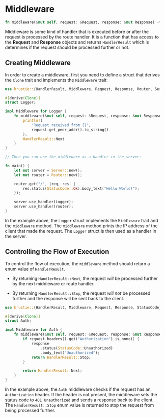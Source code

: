 # Middleware

```rust
fn middleware(&mut self, request: &Request, response: &mut Response) -> HandlerResult
```

Middleware is some kind of handler that is executed before or after the request is processed by the route handler. It is a function that has access to the **Request** and **Response** objects and returns `HandlerResult` which is determines if the request should be processed further or not.

## Creating Middleware

In order to create a middleware, first you need to define a struct that derives the `Clone` trait and implements the `Middleware` trait:

```rust
use krustie::{HandlerResult, Middleware, Request, Response, Router, Server, StatusCode};

#[derive(Clone)]
struct Logger;

impl Middleware for Logger {
    fn middleware(&mut self, request: &Request, response: &mut Response) -> HandlerResult {
        println!(
            "Request received from {}",
            request.get_peer_addr().to_string()
        );
        HandlerResult::Next
    }
}

// Then you can use the middleware as a handler in the server:

fn main() {
    let mut server = Server::new();
    let mut router = Router::new();

    router.get("/", |req, res| {
        res.status(StatusCode::Ok).body_text("Hello World!");
    });

    server.use_handler(Logger);
    server.use_handler(router);
}

```

In the example above, the `Logger` struct implements the `Middleware` trait and the `middleware` method. The `middleware` method prints the IP address of the client that made the request. The `Logger` struct is then used as a handler in the server.

## Controlling the Flow of Execution

To control the flow of execution, the `middleware` method should return a enum value of `HandlerResult`.

- By returning `HandlerResult::Next`, the request *will* be processed further by the next middleware or route handler.

- By returning `HandlerResult::Stop`, the request *will not* be processed further and the response will be sent back to the client.

```rust
use krustie::{HandlerResult, Middleware, Request, Response, StatusCode};

#[derive(Clone)]
struct Auth;

impl Middleware for Auth {
    fn middleware(&mut self, request: &Request, response: &mut Response) -> HandlerResult {
        if request.headers().get("Authorization").is_none() {
            response
                .status(StatusCode::Unauthorized)
                .body_text("Unauthorized");
            return HandlerResult::Stop;
        }

        return HandlerResult::Next;
    }
}
```

In the example above, the `Auth` middleware checks if the request has an `Authorization` header. If the header is not present, the middleware sets the status code to `401 Unauthorized` and sends a response back to the client. The `HandlerResult::Stop` enum value is returned to stop the request from being processed further.
